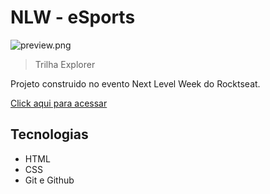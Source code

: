 # NLW - eSports

![preview.png](./.github/preview.png)

> Trilha Explorer

Projeto construido no evento Next Level Week do Rocktseat.

[Click aqui para acessar](https://fregolon28.github.io/NLW/) 

##  Tecnologias

- HTML
- CSS
- Git e Github
